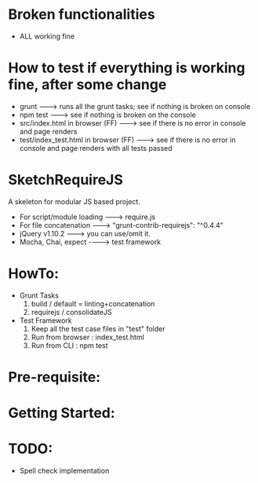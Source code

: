 # Broken functionalities
* ALL working fine

# How to test if everything is working fine, after some change
* grunt ---> runs all the grunt tasks; see if nothing is broken on console
* npm test ---> see if nothing is broken on the console
* src/index.html in browser (FF) ---> see if there is no error in console and page renders
* test/index_test.html in browser (FF) ---> see if there is no error in console and page renders with all tests passed

# SketchRequireJS
A skeleton for modular JS based project.
* For script/module loading ---> require.js
* For file concatenation ---> "grunt-contrib-requirejs": "^0.4.4"
* jQuery v1.10.2 ---> you can use/omit it.
* Mocha, Chai, expect ----> test framework


# HowTo:
* Grunt Tasks
  1. build / default = linting+concatenation
  2. requirejs / consolidateJS
* Test Framework
  1. Keep all the test case files in "test" folder
  2. Run from browser : index_test.html
  3. Run from CLI : npm test



# Pre-requisite:




# Getting Started:



# TODO:
* Spell check implementation
